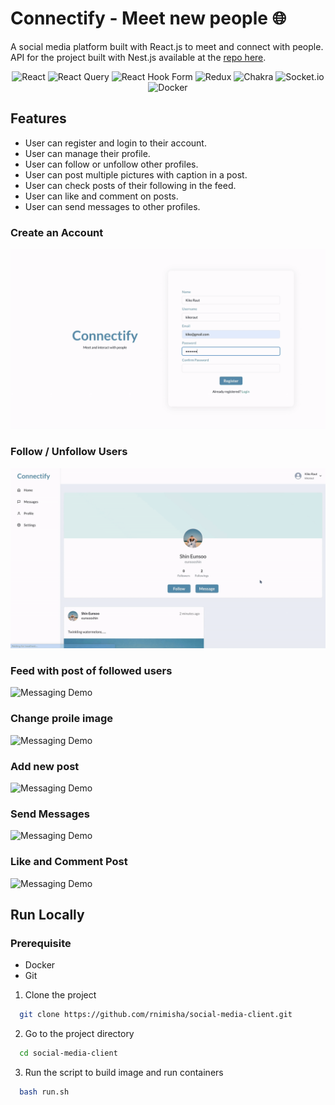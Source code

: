 # Connectify - Meet new people 🌐

A social media platform built with React.js to meet and connect with people. API for the project built with Nest.js available at the [repo here](https://github.com/rnimisha/social-media-api).

<div align="center">
  <img src="https://img.shields.io/badge/react-%2320232a.svg?style=for-the-badge&logo=react&logoColor=%2361DAFB" alt="React">
  <img src="https://img.shields.io/badge/-React%20Query-FF4154?style=for-the-badge&logo=react%20query&logoColor=white" alt="React Query">
  <img src="https://img.shields.io/badge/React%20Hook%20Form-%23EC5990.svg?style=for-the-badge&logo=reacthookform&logoColor=white" alt="React Hook Form">
  <img src="https://img.shields.io/badge/redux-%23593d88.svg?style=for-the-badge&logo=redux&logoColor=white" alt="Redux">
  <img src="https://img.shields.io/badge/chakra-%234ED1C5.svg?style=for-the-badge&logo=chakraui&logoColor=white" alt="Chakra">
  <img src="https://img.shields.io/badge/Socket.io-black?style=for-the-badge&logo=socket.io&badgeColor=010101" alt="Socket.io">
  <img src="https://img.shields.io/badge/docker-%230db7ed.svg?style=for-the-badge&logo=docker&logoColor=white" alt="Docker">
</div>

## Features

- User can register and login to their account.
- User can manage their profile.
- User can follow or unfollow other profiles.
- User can post multiple pictures with caption in a post.
- User can check posts of their following in the feed.
- User can like and comment on posts.
- User can send messages to other profiles.

### Create an Account

![Authentication Demo](https://raw.githubusercontent.com/rnimisha/social-media-client/main/public/register.gif)

### Follow / Unfollow Users

![Follow Unfollow Demo](https://raw.githubusercontent.com/rnimisha/social-media-client/main/public/follow.gif)

### Feed with post of followed users

![Messaging Demo](https://raw.githubusercontent.com/rnimisha/social-media-client/main/public/feed.gif)

### Change proile image

![Messaging Demo](https://raw.githubusercontent.com/rnimisha/social-media-client/main/public/changeprofile.gif)

### Add new post

![Messaging Demo](https://raw.githubusercontent.com/rnimisha/social-media-client/main/public/addpost.gif)

### Send Messages

![Messaging Demo](https://raw.githubusercontent.com/rnimisha/social-media-client/main/public/chat.gif)

### Like and Comment Post

![Messaging Demo](https://raw.githubusercontent.com/rnimisha/social-media-client/main/public/comment.gif)

## Run Locally

### Prerequisite

- Docker
- Git

1. Clone the project

```bash
  git clone https://github.com/rnimisha/social-media-client.git
```

2. Go to the project directory

```bash
  cd social-media-client
```

3. Run the script to build image and run containers

```bash
  bash run.sh
```
